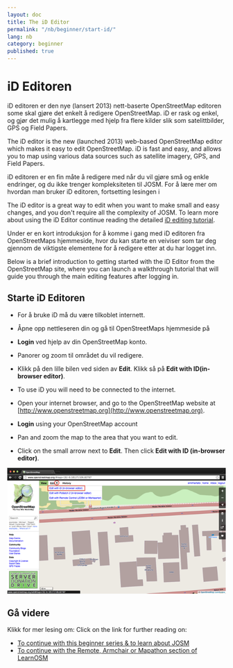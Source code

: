 ```yaml
---
layout: doc
title: The iD Editor
permalink: "/nb/beginner/start-id/"
lang: nb
category: beginner
published: true
---
```



iD Editoren
=============
iD editoren er den nye (lansert 2013) nett-baserte OpenStreetMap editoren some skal gjøre det enkelt å redigere OpenStreetMap. iD er rask og enkel, og gjør det mulig å kartlegge med hjelp fra flere kilder slik som satelittbilder, GPS og Field Papers.

The iD editor is the new (launched 2013) web-based OpenStreetMap editor which makes it easy to edit OpenStreetMap. iD is fast and easy, and allows you to map using various data sources such as satellite imagery, GPS, and Field Papers.

iD editoren er en fin måte å redigere med når du vil gjøre små og enkle endringer, og du ikke trenger kompleksiteten til JOSM. For å lære mer om hvordan man bruker iD editoren, fortsetting lesingen i 

The iD editor is a great way to edit when you want to make small and easy changes, and you don't require all the complexity of JOSM. To learn more about using the iD Editor continue reading the detailed [iD editing tutorial](/en/editing/id-editor/). 

Under er en kort introduksjon for å komme i gang med iD editoren fra OpenStreetMaps hjemmeside, hvor du kan starte en veiviser som tar deg gjennom de viktigste elementene for å redigere etter at du har logget inn.

Below is a brief introduction to getting started with the iD Editor from the OpenStreetMap site, where you can launch a walkthrough tutorial that will guide you through the main editing features after logging in. 

Starte iD Editoren
----------------------
- For å bruke iD må du være tilkoblet internett.
- Åpne opp nettleseren din og gå til OpenStreetMaps hjemmeside på 
- **Login** ved hjelp av din OpenStreetMap konto.
- Panorer og zoom til området du vil redigere.
- Klikk på den lille bilen ved siden av **Edit**. Klikk så på **Edit with ID(in-browser editor)**.

-	To use iD you will need to be connected to the internet.
-	Open your internet browser, and go to the OpenStreetMap website at [http://www.openstreetmap.org](http://www.openstreetmap.org).
-	**Login** using your OpenStreetMap account
-	Pan and zoom the map to the area that you want to edit.
-	Click on the small arrow next to **Edit**. Then click **Edit with ID (in-browser editor)**.

![image1][]


Gå videre
--------------

Klikk for mer lesing om:
Click on the link for further reading on:  

*  [To continue with this beginner series & to learn about JOSM](/en/beginner/start-josm/)  
*  [To continue with the Remote, Armchair or Mapathon section of LearnOSM](/en/coordination/remote/)  

[image1]: /images/beginner/id_1.png
